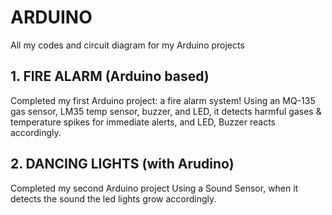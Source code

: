 # ARDUINO
All my codes and circuit diagram for my Arduino projects

## 1. FIRE ALARM (Arduino based)
Completed my first Arduino project: a fire alarm system! 
Using an MQ-135 gas sensor, LM35 temp sensor, buzzer, and LED, it detects harmful gases & temperature spikes for immediate alerts, and LED, Buzzer reacts accordingly.

## 2. DANCING LIGHTS (with Arudino)
Completed my second Arduino project
Using a Sound Sensor, when it detects the sound the led lights grow accordingly.
